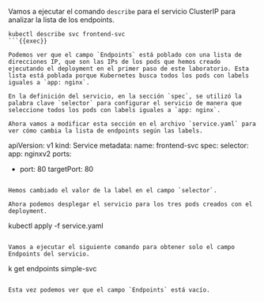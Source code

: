 Vamos a ejecutar el comando `describe` para el servicio ClusterIP para analizar la lista de los endpoints.

```
kubectl describe svc frontend-svc
```{{exec}}

Podemos ver que el campo `Endpoints` está poblado con una lista de direcciones IP, que son las IPs de los pods que hemos creado ejecutando el deployment en el primer paso de este laboratorio. Esta lista está poblada porque Kubernetes busca todos los pods con labels iguales a `app: nginx`.

En la definición del servicio, en la sección `spec`, se utilizó la palabra clave `selector` para configurar el servicio de manera que seleccione todos los pods con labels iguales a `app: nginx`.

Ahora vamos a modificar esta sección en el archivo `service.yaml` para ver cómo cambia la lista de endpoints según las labels.

```
apiVersion: v1
kind: Service
metadata:
  name: frontend-svc
spec:
  selector:
    app: nginxv2
  ports:
  - port: 80
    targetPort: 80
```{{copy}}

Hemos cambiado el valor de la label en el campo `selector`.

Ahora podemos desplegar el servicio para los tres pods creados con el deployment.

```
kubectl apply -f service.yaml
```{{exec}}

Vamos a ejecutar el siguiente comando para obtener solo el campo Endpoints del servicio.

```
k get endpoints simple-svc
```{{exec}}

Esta vez podemos ver que el campo `Endpoints` está vacío.